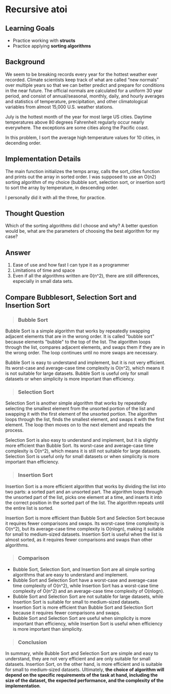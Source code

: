 # Recursive atoi

## Learning Goals

- Practice working with **structs**
- Practice applying **sorting algorithms**

## Background

We seem to be breaking records every year for the hottest weather ever recorded. Climate scientists keep track of what are called “new normals” over multiple years so that we can better predict and prepare for conditions in the near future. The official normals are calculated for a uniform 30 year period, and consist of annual/seasonal, monthly, daily, and hourly averages and statistics of temperature, precipitation, and other climatological variables from almost 15,000 U.S. weather stations.

July is the hottest month of the year for most large US cities. Daytime temperatures above 80 degrees Fahrenheit regularly occur nearly everywhere. The exceptions are some cities along the Pacific coast.

In this problem, I sort the average high temperature values for 10 cities, in decending order.

## Implementation Details

The main function initializes the temps array, calls the sort_cities function and prints out the array in sorted order. I was supposed to use an O(n2) sorting algorithm of my choice (bubble sort, selection sort, or insertion sort) to sort the array by temperature, in descending order.

I personally did it with all the three, for practice.

## Thought Question

Which of the sorting algorithms did I choose and why?
A better question would be, what are the parameters of choosing the best algorithm for my case?

## Answer

1. Ease of use and how fast I can type it as a programmer
2. Limitations of time and space
3. Even if all the algorithms written are 0(n^2), there are still differences, especially in small data sets.

## Compare Bubblesort, Selection Sort and Insertion Sort

> ### Bubble Sort

Bubble Sort is a simple algorithm that works by repeatedly swapping adjacent elements that are in the wrong order. It is called "bubble sort" because elements "bubble" to the top of the list. The algorithm loops through the list, compares adjacent elements, and swaps them if they are in the wrong order. The loop continues until no more swaps are necessary.

Bubble Sort is easy to understand and implement, but it is not very efficient. Its worst-case and average-case time complexity is O(n^2), which means it is not suitable for large datasets. Bubble Sort is useful only for small datasets or when simplicity is more important than efficiency.

> ### Selection Sort

Selection Sort is another simple algorithm that works by repeatedly selecting the smallest element from the unsorted portion of the list and swapping it with the first element of the unsorted portion. The algorithm loops through the list, finds the smallest element, and swaps it with the first element. The loop then moves on to the next element and repeats the process.

Selection Sort is also easy to understand and implement, but it is slightly more efficient than Bubble Sort. Its worst-case and average-case time complexity is O(n^2), which means it is still not suitable for large datasets. Selection Sort is useful only for small datasets or when simplicity is more important than efficiency.

> ### Insertion Sort

Insertion Sort is a more efficient algorithm that works by dividing the list into two parts: a sorted part and an unsorted part. The algorithm loops through the unsorted part of the list, picks one element at a time, and inserts it into the correct position in the sorted part of the list. The algorithm repeats until the entire list is sorted.

Insertion Sort is more efficient than Bubble Sort and Selection Sort because it requires fewer comparisons and swaps. Its worst-case time complexity is O(n^2), but its average-case time complexity is O(nlogn), making it suitable for small to medium-sized datasets. Insertion Sort is useful when the list is almost sorted, as it requires fewer comparisons and swaps than other algorithms.

> ### Comparison

- Bubble Sort, Selection Sort, and Insertion Sort are all simple sorting algorithms that are easy to understand and implement.
- Bubble Sort and Selection Sort have a worst-case and average-case time complexity of O(n^2), while Insertion Sort has a worst-case time complexity of O(n^2) and an average-case time complexity of O(nlogn).
- Bubble Sort and Selection Sort are not suitable for large datasets, while Insertion Sort is suitable for small to medium-sized datasets.
- Insertion Sort is more efficient than Bubble Sort and Selection Sort because it requires fewer comparisons and swaps.
- Bubble Sort and Selection Sort are useful when simplicity is more important than efficiency, while Insertion Sort is useful when efficiency is more important than simplicity.

> ### Conclusion

In summary, while Bubble Sort and Selection Sort are simple and easy to understand, they are not very efficient and are only suitable for small datasets. Insertion Sort, on the other hand, is more efficient and is suitable for small to medium-sized datasets. Ultimately, **the choice of algorithm will depend on the specific requirements of the task at hand, including the size of the dataset, the expected performance, and the complexity of the implementation**.
